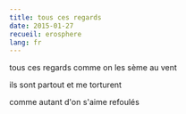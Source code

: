 ```yaml
---
title: tous ces regards
date: 2015-01-27
recueil: erosphere
lang: fr
---
```


tous ces regards
comme on les sème au vent

ils sont partout
et me torturent

comme autant d'on s'aime refoulés
